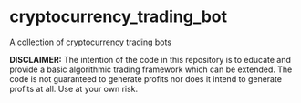 # cryptocurrency_trading_bot
A collection of cryptocurrency trading bots

**DISCLAIMER:**
The intention of the code in this repository is to educate and provide a basic algorithmic trading framework which can be extended.
The code is not guaranteed to generate profits nor does it intend to generate profits at all.
Use at your own risk.

